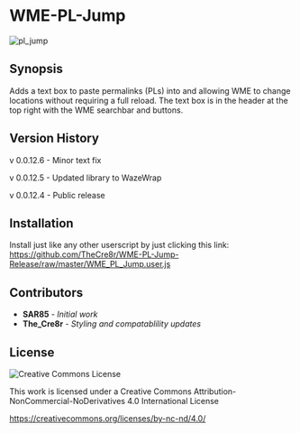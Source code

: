 
# WME-PL-Jump
![pl_jump](https://cloud.githubusercontent.com/assets/6027150/19580536/d629a97e-96f4-11e6-904c-383fc60b3bf0.png)

## Synopsis

Adds a text box to paste permalinks (PLs) into and allowing WME to change locations without requiring a full reload.  The text box is in the header at the top right with the WME searchbar and buttons.

## Version History

v 0.0.12.6 - Minor text fix

v 0.0.12.5 - Updated library to WazeWrap

v 0.0.12.4 - Public release

## Installation

Install just like any other userscript by just clicking this link:
https://github.com/TheCre8r/WME-PL-Jump-Release/raw/master/WME_PL_Jump.user.js

## Contributors

* **SAR85** - *Initial work*
* **The_Cre8r** - *Styling and compatablility updates*

## License

![Creative Commons License](https://i.creativecommons.org/l/by-nc-nd/4.0/88x31.png)

This work is licensed under a Creative Commons Attribution-NonCommercial-NoDerivatives 4.0 International License

https://creativecommons.org/licenses/by-nc-nd/4.0/
